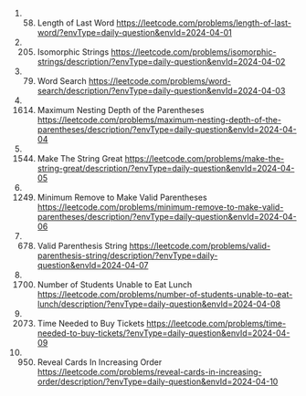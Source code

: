 1. 58. Length of Last Word
https://leetcode.com/problems/length-of-last-word/?envType=daily-question&envId=2024-04-01
2. 205. Isomorphic Strings
https://leetcode.com/problems/isomorphic-strings/description/?envType=daily-question&envId=2024-04-02
3. 79. Word Search
https://leetcode.com/problems/word-search/description/?envType=daily-question&envId=2024-04-03
4. 1614. Maximum Nesting Depth of the Parentheses
https://leetcode.com/problems/maximum-nesting-depth-of-the-parentheses/description/?envType=daily-question&envId=2024-04-04
5. 1544. Make The String Great
https://leetcode.com/problems/make-the-string-great/description/?envType=daily-question&envId=2024-04-05
6. 1249. Minimum Remove to Make Valid Parentheses
https://leetcode.com/problems/minimum-remove-to-make-valid-parentheses/description/?envType=daily-question&envId=2024-04-06
7. 678. Valid Parenthesis String
https://leetcode.com/problems/valid-parenthesis-string/description/?envType=daily-question&envId=2024-04-07
8. 1700. Number of Students Unable to Eat Lunch
https://leetcode.com/problems/number-of-students-unable-to-eat-lunch/description/?envType=daily-question&envId=2024-04-08
9. 2073. Time Needed to Buy Tickets
https://leetcode.com/problems/time-needed-to-buy-tickets/?envType=daily-question&envId=2024-04-09
10. 950. Reveal Cards In Increasing Order
https://leetcode.com/problems/reveal-cards-in-increasing-order/description/?envType=daily-question&envId=2024-04-10